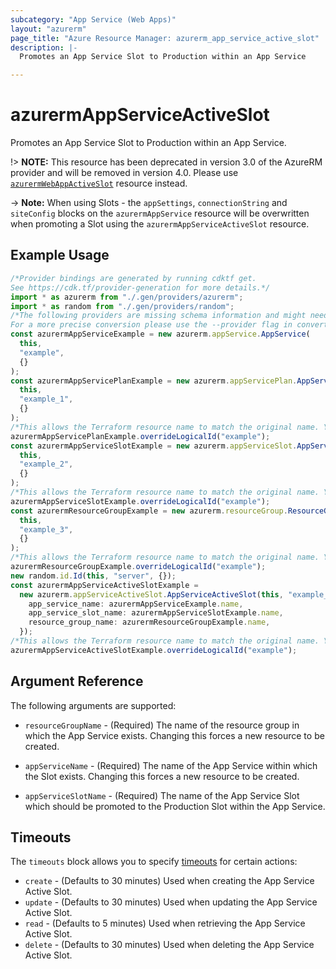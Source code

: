 ```yaml
---
subcategory: "App Service (Web Apps)"
layout: "azurerm"
page_title: "Azure Resource Manager: azurerm_app_service_active_slot"
description: |-
  Promotes an App Service Slot to Production within an App Service

---
```


# azurermAppServiceActiveSlot

Promotes an App Service Slot to Production within an App Service.

!> **NOTE:** This resource has been deprecated in version 3.0 of the AzureRM provider and will be removed in version 4.0. Please use [`azurermWebAppActiveSlot`](https://registry.terraform.io/providers/hashicorp/azurerm/latest/docs/resources/web_app_active_slot) resource instead.

\-> **Note:** When using Slots - the `appSettings`, `connectionString` and `siteConfig` blocks on the `azurermAppService` resource will be overwritten when promoting a Slot using the `azurermAppServiceActiveSlot` resource.

## Example Usage

```typescript
/*Provider bindings are generated by running cdktf get.
See https://cdk.tf/provider-generation for more details.*/
import * as azurerm from "./.gen/providers/azurerm";
import * as random from "./.gen/providers/random";
/*The following providers are missing schema information and might need manual adjustments to synthesize correctly: azurerm, random.
For a more precise conversion please use the --provider flag in convert.*/
const azurermAppServiceExample = new azurerm.appService.AppService(
  this,
  "example",
  {}
);
const azurermAppServicePlanExample = new azurerm.appServicePlan.AppServicePlan(
  this,
  "example_1",
  {}
);
/*This allows the Terraform resource name to match the original name. You can remove the call if you don't need them to match.*/
azurermAppServicePlanExample.overrideLogicalId("example");
const azurermAppServiceSlotExample = new azurerm.appServiceSlot.AppServiceSlot(
  this,
  "example_2",
  {}
);
/*This allows the Terraform resource name to match the original name. You can remove the call if you don't need them to match.*/
azurermAppServiceSlotExample.overrideLogicalId("example");
const azurermResourceGroupExample = new azurerm.resourceGroup.ResourceGroup(
  this,
  "example_3",
  {}
);
/*This allows the Terraform resource name to match the original name. You can remove the call if you don't need them to match.*/
azurermResourceGroupExample.overrideLogicalId("example");
new random.id.Id(this, "server", {});
const azurermAppServiceActiveSlotExample =
  new azurerm.appServiceActiveSlot.AppServiceActiveSlot(this, "example_5", {
    app_service_name: azurermAppServiceExample.name,
    app_service_slot_name: azurermAppServiceSlotExample.name,
    resource_group_name: azurermResourceGroupExample.name,
  });
/*This allows the Terraform resource name to match the original name. You can remove the call if you don't need them to match.*/
azurermAppServiceActiveSlotExample.overrideLogicalId("example");

```

## Argument Reference

The following arguments are supported:

*   `resourceGroupName` - (Required) The name of the resource group in which the App Service exists. Changing this forces a new resource to be created.

*   `appServiceName` - (Required) The name of the App Service within which the Slot exists. Changing this forces a new resource to be created.

*   `appServiceSlotName` - (Required) The name of the App Service Slot which should be promoted to the Production Slot within the App Service.

## Timeouts

The `timeouts` block allows you to specify [timeouts](https://www.terraform.io/language/resources/syntax#operation-timeouts) for certain actions:

* `create` - (Defaults to 30 minutes) Used when creating the App Service Active Slot.
* `update` - (Defaults to 30 minutes) Used when updating the App Service Active Slot.
* `read` - (Defaults to 5 minutes) Used when retrieving the App Service Active Slot.
* `delete` - (Defaults to 30 minutes) Used when deleting the App Service Active Slot.
